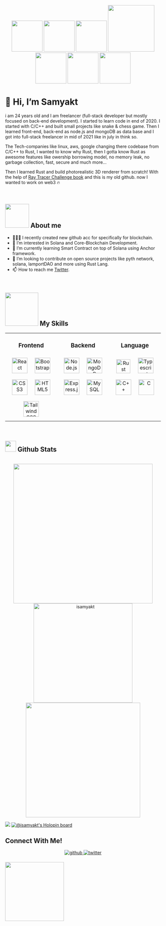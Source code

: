 <!-- ![Coding image](https://user-images.githubusercontent.com/116967403/205659188-193f4ab2-2a74-436b-a93b-045393901c82.gif) -->
<div align="center" style="display:inline-block;flex-wrap:nowrap";>
<img src = "https://user-images.githubusercontent.com/116967403/209361957-26753fc3-d067-4889-96b6-1fd6168497d4.png" width = "100px" />
<img src = "https://user-images.githubusercontent.com/116967403/209361990-4ed21fe3-4cf5-420e-b5a9-b67ded0b13f5.png" width = "100px" />
<img src = "https://user-images.githubusercontent.com/116967403/209362018-5324e5d5-213b-4c96-89f8-71d4187a780a.png" width = "100px" />
<img src = "https://user-images.githubusercontent.com/116967403/208234086-64908140-f9ae-4d98-80a6-4977032e3966.gif" width = "150px" />
<img src = "https://user-images.githubusercontent.com/116967403/209362018-5324e5d5-213b-4c96-89f8-71d4187a780a.png" width = "100px" />
<img src = "https://user-images.githubusercontent.com/116967403/209362048-121fd6e0-816f-4dba-9c95-c8a61d1febbc.png" width = "100px" />
<img src = "https://user-images.githubusercontent.com/116967403/209362079-c989822d-dd07-4bf7-a385-9bdb4cb4a29d.png" width = "100px" />
</div>



# 👋 Hi, I’m Samyakt

i am 24 years old and I am freelancer (full-stack developer but mostly focused on back-end development). I started to learn code in end of 2020. I started with C/C++ and built small projects like snake & chess game. 
Then I learned front-end, back-end as node.js and mongoDB as data base and I got into full-stack freelancer in mid of 2021 like in july in think so. 

The Tech-companies like linux, aws, google changing there codebase from C/C++ to Rust, I wanted to know why Rust, then I gotta know Rust as awesome features like 
owership borrowing model, no memory leak, no garbage collection, fast, secure and much more... 

Then I learned Rust and build photorealistic 3D renderer from scratch!
With the help of [Ray Tracer Challenge book](https://github.com/codingxjourney/ray-tracer-challenge) and this is my old github.
now I wanted to work on web3 🔥

<br>

<!-- <div align="center" style="display:inline-block;flex-wrap:nowrap";> -->
<!--     <img src = "https://user-images.githubusercontent.com/116967403/209358108-d5d6828f-3c39-495f-ad77-de73c65688ad.jpeg" />
    <img src = "https://user-images.githubusercontent.com/116967403/208234086-64908140-f9ae-4d98-80a6-4977032e3966.gif" width = 500px />
    <img src = "https://user-images.githubusercontent.com/116967403/209358069-ef0ea2a6-4441-4f2f-9c4b-5a5f52ce95b8.jpeg" /> -->
<!--     <img src="https://user-images.githubusercontent.com/116967403/209358391-7f2afaa6-b7fa-4141-b4bb-85eada86d834.png" /> -->
    
<!-- <img src = "https://user-images.githubusercontent.com/116967403/209361957-26753fc3-d067-4889-96b6-1fd6168497d4.png" width = "100px" />
<img src = "https://user-images.githubusercontent.com/116967403/209361990-4ed21fe3-4cf5-420e-b5a9-b67ded0b13f5.png" width = "100px" />
<img src = "https://user-images.githubusercontent.com/116967403/209362018-5324e5d5-213b-4c96-89f8-71d4187a780a.png" width = "100px" />
<img src = "https://user-images.githubusercontent.com/116967403/208234086-64908140-f9ae-4d98-80a6-4977032e3966.gif" width = "150px" />
<img src = "https://user-images.githubusercontent.com/116967403/209362018-5324e5d5-213b-4c96-89f8-71d4187a780a.png" width = "100px" />
<img src = "https://user-images.githubusercontent.com/116967403/209362048-121fd6e0-816f-4dba-9c95-c8a61d1febbc.png" width = "100px" />
<img src = "https://user-images.githubusercontent.com/116967403/209362079-c989822d-dd07-4bf7-a385-9bdb4cb4a29d.png" width = "100px" /> -->


<!-- <img src = "https://user-images.githubusercontent.com/116967403/209361998-4683dd5d-ae28-4a3e-a534-88951eaba903.png" width = 100px> -->
<!--     https://user-images.githubusercontent.com/116967403/209358391-7f2afaa6-b7fa-4141-b4bb-85eada86d834.png -->
    
<!-- </div> -->

<!-- ## <picture><img src = "https://user-images.githubusercontent.com/116967403/206915594-ee9cc1cd-a287-4fce-bd53-4c6c3ccb3bba.gif" width = 50px></picture> **About me** -->

## <img src = "https://user-images.githubusercontent.com/116967403/209361998-4683dd5d-ae28-4a3e-a534-88951eaba903.png" width = "77px" /> **About me**

- 👨🏻‍💻 I recently created new github acc for specifically for blockchain.
- 👀 I’m interested in Solana and Core-Blockchain Development.
- 🌱 I’m currently learning Smart Contract on top of Solana using Anchor framework.
- 💞️ I’m looking to contribute on open source projects like pyth network, solana, lamportDAO and more using Rust Lang.
- 📫 How to reach me [Twitter](https://github.com/isamyakt).
  
<!---
isamyakt/isamyakt is a ✨ special ✨ repository because its `README.md` (this file) appears on your GitHub profile.
You can click the Preview link to take a look at your changes.
  <img src="https://github-readme-streak-stats.herokuapp.com/?user=isamyakt&theme=tokyonight" width="375" alt="mystrek"/>
  <img src="https://user-images.githubusercontent.com/116967403/208233301-57bb0255-c750-4379-b81a-63459d668e63.gif" width = "25" />
  <img src="https://media2.giphy.com/media/QssGEmpkyEOhBCb7e1/giphy.gif?cid=ecf05e47a0n3gi1bfqntqmob8g9aid1oyj2wr3ds3mg700bl&rid=giphy.gif" width ="25">


--->
<br>

## <img src="https://user-images.githubusercontent.com/116967403/208233301-57bb0255-c750-4379-b81a-63459d668e63.gif" width = "107px" /> <b> My Skills</b> 


<table align="center">
<tr><td align="top" width="33%">

<h3 align="center">Frontend </h3>
<div align="center">  
<a href="https://reactjs.org/" target="_blank"><img style="margin: 10px" src="https://profilinator.rishav.dev/skills-assets/react-original-wordmark.svg" alt="React" height="50" /></a>  
<a href="https://getbootstrap.com/docs/3.4/javascript/" target="_blank"><img style="margin: 10px" src="https://profilinator.rishav.dev/skills-assets/bootstrap-plain.svg" alt="Bootstrap" height="50" /></a>  
<a href="https://www.w3schools.com/css/" target="_blank"><img style="margin: 10px" src="https://profilinator.rishav.dev/skills-assets/css3-original-wordmark.svg" alt="CSS3" height="50" /></a>  
<a href="https://en.wikipedia.org/wiki/HTML5" target="_blank"><img style="margin: 10px" src="https://profilinator.rishav.dev/skills-assets/html5-original-wordmark.svg" alt="HTML5" height="50" /></a>  
<a href="https://www.tailwindcss.com/" target="_blank"><img style="margin: 10px" src="https://profilinator.rishav.dev/skills-assets/tailwindcss.svg" alt="Tailwind CSS" height="50" /></a>  
</div>

</td><td valign="top" width="33%">



<h3 align="center">Backend </h3>
<div align="center">  
<a href="https://nodejs.org/" target="_blank"><img style="margin: 10px" src="https://profilinator.rishav.dev/skills-assets/nodejs-original-wordmark.svg" alt="Node.js" height="50" /></a>  
<a href="https://www.mongodb.com/" target="_blank"><img style="margin: 10px" src="https://profilinator.rishav.dev/skills-assets/mongodb-original-wordmark.svg" alt="MongoDB" height="50" /></a>
 <a href="https://expressjs.com/" target="_blank"><img style="margin: 10px" src="https://profilinator.rishav.dev/skills-assets/express-original-wordmark.svg" alt="Express.js" height="50" /></a>  
<a href="https://www.mysql.com/" target="_blank"><img style="margin: 10px" src="https://profilinator.rishav.dev/skills-assets/mysql-original-wordmark.svg" alt="MySQL" height="50" /></a>  
</div>

</td><td valign="top" width="33%">



<h3 align="center">Language </h3>
<div align="center">  
<a href="https://www.rust-lang.org/" target="_blank"><img style="margin: 10px" src="https://www.axelerant.com/hubfs/Building%20a%20Decoupled%20App%20in%20Rust%20Feature%20Image-1.svg" alt="Rust" height="45" /></a>  
<a href="https://www.typescriptlang.org/" target="_blank"><img style="margin: 10px" src="https://profilinator.rishav.dev/skills-assets/typescript-original.svg" alt="Typescript" height="50" /></a>  
<a href="https://www.cplusplus.com/" target="_blank"><img style="margin: 10px" src="https://profilinator.rishav.dev/skills-assets/cplusplus-original.svg" alt="C++" height="50" /></a>  
<a href="https://www.cprogramming.com/" target="_blank"><img style="margin: 10px" src="https://profilinator.rishav.dev/skills-assets/c-original.svg" alt="C" height="50" /></a>  
</div>

</td></tr></table>

<br/>  


<!-- <p align="center"> 
  
- **Languages**:
    
    ![Rust](https://img.shields.io/badge/Rust%20-%2314354C.svg?style=for-the-badge&logo=rust&logoColor=orange)
    ![Javascript](https://img.shields.io/badge/Javascript%20-%2314354C.svg?style=for-the-badge&logo=javascript&logoColor=yellow)
    <br>
    ![C](https://img.shields.io/badge/C%20-%232370ED.svg?style=for-the-badge&logo=c&logoColor=white)
    ![C++](https://img.shields.io/badge/C++%20-%2300599C.svg?style=for-the-badge&logo=c%2B%2B&logoColor=white)
-->
  
## <img src="https://media.giphy.com/media/iY8CRBdQXODJSCERIr/giphy.gif" width="35"><b> Github Stats </b>
<br>

<div align="center">

<a href="https://github.com/isamyakt/">
  <img src="https://github-readme-stats.vercel.app/api?username=isamyakt&include_all_commits=true&count_private=true&show_icons=true&line_height=20&title_color=7A7ADB&icon_color=2234AE&text_color=D3D3D3&bg_color=0,000000,130F40" width="450"/>
  <img src="https://github-readme-stats.vercel.app/api/top-langs?username=isamyakt&show_icons=true&locale=en&layout=compact&line_height=20&title_color=7A7ADB&icon_color=2234AE&text_color=D3D3D3&bg_color=0,000000,130F40" width="320"  alt="isamyakt"/>
  <img width="370" src="https://github-readme-streak-stats.herokuapp.com/?user=isamyakt&theme=blue-green" />
    
</a>
    
    
<!-- 
  <p align="center"> <a href="https://github.com/ryo-ma/github-profile-trophy"><img src="https://github-profile-trophy.vercel.app/?username=isamyakt&theme=dracula&column=7" alt="isamyakt" /></a> </p> -->
</div>

[![](https://visitcount.itsvg.in/api?id=isamyakt&icon=0&color=0)](https://visitcount.itsvg.in)
[![@isamyakt's Holopin board](https://holopin.me/isamyakt)](https://holopin.io/@isamyakt)

## Connect With Me!
<div align="center">
<a href="https://github.com/isamyakt" target="_blank">
<img src=https://img.shields.io/badge/github-%2324292e.svg?&style=for-the-badge&logo=github&logoColor=white alt=github style="margin-bottom: 5px;" />
</a>
<a href="https://twitter.com/isamyakt" target="_blank">
<img src=https://img.shields.io/badge/twitter-%2300acee.svg?&style=for-the-badge&logo=twitter&logoColor=white alt=twitter style="margin-bottom: 5px;" />
</a>
</div>  
<br/>
<div align="center" style="display:inline-block;flex-wrap:nowrap";>
<img src="https://user-images.githubusercontent.com/116967403/208232976-91f0b77a-bc39-4dbb-83a3-3c4ebad98b52.gif" style="height:190px"/>

</div>

